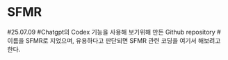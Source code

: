 # SFMR
#25.07.09
#Chatgpt의 Codex 기능을 사용해 보기위해 만든 Github repository
#이름을 SFMR로 지었으며, 유용하다고 판단되면 SFMR 관련 코딩을 여기서 해보려고 한다.
